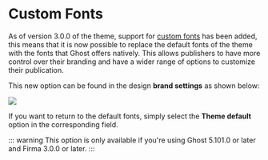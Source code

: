 # Custom Fonts

As of version 3.0.0 of the theme, support for [custom fonts](https://ghost.org/tutorials/email/ad58caee-4c78-4241-9a24-5dd2bd90753c/) has been added, this means that it is now possible to replace the default fonts of the theme with the fonts that Ghost offers natively. This allows publishers to have more control over their branding and have a wider range of options to customize their publication.

This new option can be found in the design **brand settings** as shown below:

![](https://res.cloudinary.com/edev/image/upload/v1733869785/firma/CleanShot_2024-12-08_at_14.34.28.png)

If you want to return to the default fonts, simply select the **Theme default** option in the corresponding field.

::: warning
This option is only available if you're using Ghost 5.101.0 or later and Firma 3.0.0 or later.
:::
